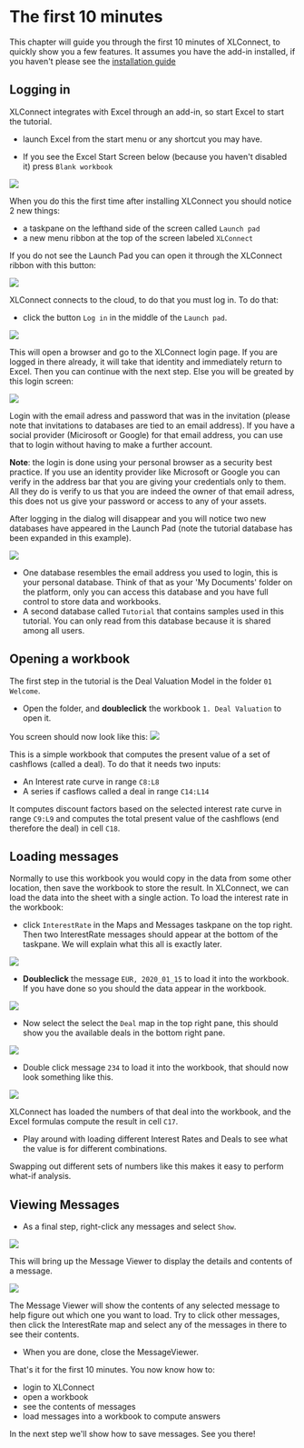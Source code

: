 

# The first 10 minutes

This chapter will guide you through the first 10 minutes of XLConnect, to quickly show you a few features. It assumes you have the add-in installed, if you haven't please see the [installation guide](/)


## Logging in

XLConnect integrates with Excel through an add-in, so start Excel to start the tutorial. 

* launch Excel from the start menu or any shortcut you may have. 

* If you see the Excel Start Screen below (because you haven't disabled it) press ``Blank workbook``

![](2021-03-22-11-16-57.png)

When you do this the first time after installing XLConnect you should notice 2 new things: 

* a taskpane on the lefthand side of the screen called ``Launch pad``
* a new menu ribbon at the top of the screen labeled ``XLConnect``

If you do not see the Launch Pad you can open it through the XLConnect ribbon with this button: 

![](2021-03-12-10-31-02.png)

XLConnect connects to the cloud, to do that you must log in. To do that:

* click the button ``Log in`` in the middle of the ``Launch pad``. 

![](2021-03-12-10-20-04.png)

This will open a browser and go to the XLConnect login page. If you are logged in there already, it will take that identity and immediately return to Excel. Then you can continue with the next step. Else you will be greated by this login screen:

![](2021-01-18-16-13-03.png)

Login with the email adress and password that was in the invitation (please note that invitations to databases are tied to an email address). If you have a social provider (Micirosoft or Google) for that email address, you can use that to login without having to make a further account. 

**Note**: the login is done using your personal browser as a security best practice. If you use an identity provider like Microsoft or Google you can verify in the address bar that you are giving your credentials only to them. All they do is verify to us that you are indeed the owner of that email adress, this does not us give your password or access to any of your assets. 

After logging in the dialog will disappear and you will notice two new databases have appeared in the Launch Pad (note the tutorial database has been expanded in this example).

![](2021-01-20-15-17-36.png)

* One database resembles the email address you used to login, this is your personal database. Think of that as your 'My Documents' folder on the platform, only you can access this database and you have full control to store data and workbooks.
* A second database called ``Tutorial`` that contains samples used in this tutorial. You can only read from this database because it is shared among all users.

## Opening a workbook 

The first step in the tutorial is the Deal Valuation Model in the folder ``01 Welcome``. 

* Open the folder, and **doubleclick** the workbook ``1. Deal Valuation`` to open it. 

You screen should now look like this:
![](2021-01-18-16-25-52.png)

This is a simple workbook that computes the present value of a set of cashflows (called a deal). To do that it needs two inputs: 

* An Interest rate curve in range ``C8:L8``
* A series if casflows called a deal in range ``C14:L14``

It computes discount factors based on the selected interest rate curve in range ``C9:L9``  and computes the total present value of the cashflows (end therefore the deal) in cell ``C18``.

## Loading messages 

Normally to use this workbook you would copy in the data from some other location, then save the workbook to store the result. In XLConnect, we can load the data into the sheet with a single action. To load the interest rate in the workbook:

* click ``InterestRate`` in the Maps and Messages taskpane on the top right. Then two InterestRate messages should appear at the bottom of the taskpane. We will explain what this all is exactly later. 

![](2021-01-18-16-34-31.png)

* **Doubleclick** the message ``EUR, 2020_01_15`` to load it into the workbook. If you have done so you should the data appear in the workbook. 

![](2021-01-18-16-35-53.png)

* Now select the select the ``Deal`` map in the top right pane, this should show you the available deals in the bottom right pane.

![](2021-01-18-16-38-56.png)

* Double click message ``234``  to load it into the workbook, that should now look something like this. 

![](2021-01-18-16-39-57.png)

XLConnect has loaded the numbers of that deal into the workbook, and the Excel formulas compute the result in cell ``C17``. 

* Play around with loading different Interest Rates and Deals to see what the value is for different combinations. 

Swapping out different sets of numbers like this makes it easy to perform what-if analysis. 

## Viewing Messages

* As a final step, right-click any messages and select ``Show``.  

![](2021-03-12-12-15-58.png)

This will bring up the Message Viewer to display the details and contents of a message. 

![](2021-03-12-12-14-23.png)

The Message Viewer will show the contents of any selected message to help figure out which one you want to load. Try to click other messages, then click the InterestRate map and select any of the messages in there to see their contents. 

* When you are done, close the MessageViewer. 

That's it for the first 10 minutes. You now know how to:

* login to XLConnect
* open a workbook 
* see the contents of messages
* load messages into a workbook to compute answers

In the next step we'll show how to save messages. See you there!
